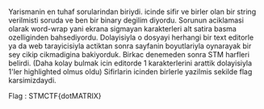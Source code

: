 Yarismanin en tuhaf sorularindan biriydi. icinde sifir ve birler olan bir string verilmisti soruda ve ben bir binary degilim diyordu. Sorunun aciklamasi olarak word-wrap yani ekrana sigmayan karakterleri alt satira basma ozelliginden bahsediyordu. Dolayisiyla o dosyayi herhangi bir text editorle ya da web tarayicisiyla actiktan sonra sayfanin boyutlariyla oynarayak bir sey cikip cikmadigina bakiyorduk. Birkac denemeden sonra STM harfleri belirdi. (Daha kolay bulmak icin editorde 1 karakterlerini arattik dolayisiyla 1'ler highlighted olmus oldu) Sifirlarin icinden birlerle yazilmis sekilde flag karsimizdaydi.

Flag : STMCTF{dotMATRIX}
